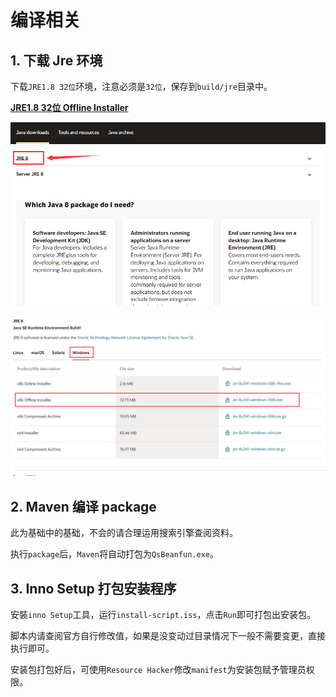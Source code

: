 # 编译相关

## 1. 下载 Jre 环境

下载`JRE1.8 32位`环境，注意必须是`32位`，保存到`build/jre`目录中。

[**JRE1.8 32位 Offline Installer**](https://www.oracle.com/java/technologies/downloads/#jre8-windows)

![image](./help/1.png)

![image](./help/2.png)

## 2. Maven 编译 package

此为基础中的基础，不会的请合理运用搜索引擎查阅资料。

执行`package`后，`Maven`将自动打包为`QsBeanfun.exe`。

## 3. Inno Setup 打包安装程序

安裝`inno Setup`工具，运行`install-script.iss`，点击`Run`即可打包出安装包。

脚本内请查阅官方自行修改值，如果是没变动过目录情况下一般不需要变更，直接执行即可。

安装包打包好后，可使用`Resource Hacker`修改`manifest`为安装包赋予管理员权限。